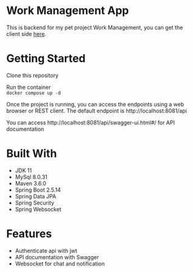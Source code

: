 # Work Management App

This is backend for my pet project Work Management, you can get the client side [here](https://github.com/QuangDuong2903/WorkManagementClient).

# Getting Started
Clone this repository

Run the container  
```docker compose up -d```

Once the project is running, you can access the endpoints using a web browser or REST client.
The default endpoint is http://localhost:8081/api  

You can access http://localhost:8081/api/swagger-ui.html#/ for API documentation

# Built With
* JDK 11
* MySql 8.0.31
* Maven 3.6.0
* Spring Boot 2.5.14
* Spring Data JPA
* Spring Security
* Spring Websocket

# Features
* Authenticate api with jwt
* API documentation with Swagger
* Websocket for chat and notification
